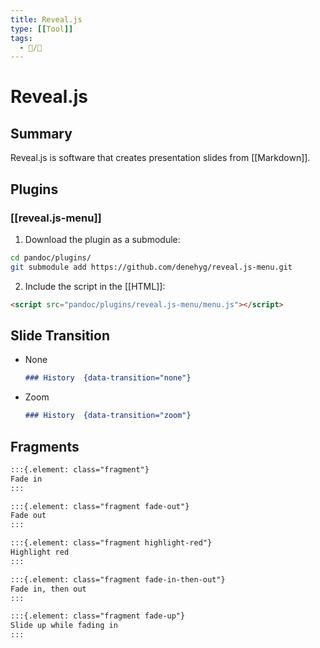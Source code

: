 ```yaml
---
title: Reveal.js
type: [[Tool]]
tags:
  - 📝/🌱
---
```


# Reveal.js

## Summary

Reveal.js is software that creates presentation slides from [[Markdown]].

## Plugins

### [[reveal.js-menu]]

1. Download the plugin as a submodule:
```bash
cd pandoc/plugins/
git submodule add https://github.com/denehyg/reveal.js-menu.git
```

2. Include the script in the [[HTML]]:

```html
<script src="pandoc/plugins/reveal.js-menu/menu.js"></script>
```

## Slide Transition

-  None
	```markdown
	### History  {data-transition="none"}
	```
- Zoom
	```markdown
	### History  {data-transition="zoom"}
	```
	
## Fragments

```markdown
:::{.element: class="fragment"}
Fade in
:::

:::{.element: class="fragment fade-out"}
Fade out
:::

:::{.element: class="fragment highlight-red"}
Highlight red
:::

:::{.element: class="fragment fade-in-then-out"}
Fade in, then out
:::

:::{.element: class="fragment fade-up"}
Slide up while fading in
:::
```